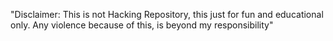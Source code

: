 "Disclaimer: This is not Hacking Repository, this just for fun and educational only. Any violence because of this, is beyond my responsibility" 
